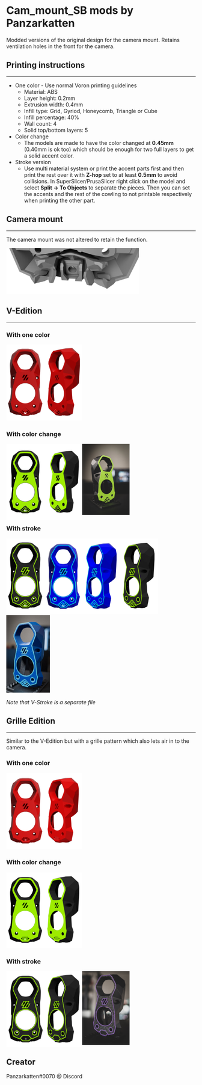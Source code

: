 # Cam_mount_SB mods by Panzarkatten

Modded versions of the original design for the camera mount. Retains ventilation holes in the front for the camera. 

## Printing instructions
------
 - One color - Use normal Voron printing guidelines
    - Material: ABS
    - Layer height: 0.2mm
    - Extrusion width: 0.4mm
    - Infill type: Grid, Gyriod, Honeycomb, Triangle or Cube
    - Infill percentage: 40%
    - Wall count: 4
    - Solid top/bottom layers: 5
 - Color change
    - The models are made to have the color changed at **0.45mm** (0.40mm is ok too) which should be enough for two full layers to get a solid accent color.
 - Stroke version
    - Use multi material system or print the accent parts first and then print the rest over it with **Z-hop** set to at least **0.5mm** to avoid collisions. In SuperSlicer/PrusaSlicer right click on the model and select **Split -> To Objects** to separate the pieces. Then you can set the accents and the rest of the cowling to not printable respectively when printing the other part.

## Camera mount
------
The camera mount was not altered to retain the function.

<img src="./Images/Mount_view.png"  width="70%">

## V-Edition
------
### With one color
<img src="./Images/V_Solid_Front_view.png"  width="20%" align="left">
<img src="./Images/V_Solid_Quarter_view.png"  width="20%" >

### With color change
<img src="./Images/V_Color_Front_view.png"  width="20%" align="left">
<img src="./Images/V_Color_Quarter_view.png"  width="20%" align="left">
<img src="./Images/Cam_mount_SB-V_photo.jpg"  width="25%">

### With stroke
<img src="./Images/V_Stroke_Front_view.png"  width="20%" align="left">
<img src="./Images/V_Stroke_Quarter_view.png"  width="20%">

<img src="./Images/V_Stroke_Front_view_v2.png"  width="20%" align="left">
<img src="./Images/V_Stroke_Quarter_view_v2.png"  width="20%" align="left">
<img src="./Images/Cam_mount_SB-V_Stroke_photo.jpg"  width="23%">

*Note that V-Stroke is a separate file*

## Grille Edition
------
Similar to the V-Edition but with a grille pattern which also lets air in to the camera.

### With one color
<img src="./Images/Grille_Solid_Front_view.png"  width="20%" align="left">
<img src="./Images/Grille_Solid_Quarter_view.png"  width="20%">

### With color change
<img src="./Images/Grille_Color_Front_view.png"  width="20%" align="left">
<img src="./Images/Grille_Color_Quarter_view.png"  width="20%">

### With stroke
<img src="./Images/Grille_Stroke_Front_view.png"  width="20%" align="left">
<img src="./Images/Grille_Stroke_Quarter_view.png"  width="20%" align="left">
<img src="./Images/Cam_mount_SB-Grille_Stroke_photo.jpg"  width="25%">

## Creator
Panzarkatten#0070 @ Discord
